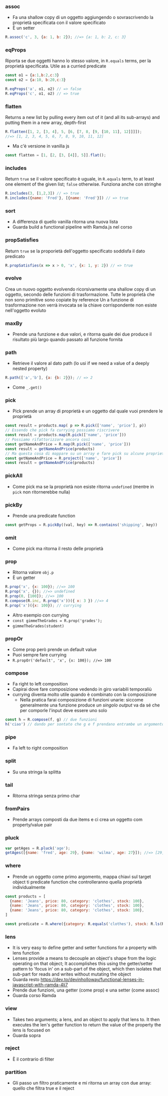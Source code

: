 ### assoc
* Fa una shallow copy di un oggetto aggiungendo o sovrascrivendo la proprietà specificata con il valore specificato 
* È un setter
```js
R.assoc('c', 3, {a: 1, b: 2}); //=> {a: 1, b: 2, c: 3}
```
### eqProps
Riporta se due oggetti hanno lo stesso valore, in `R.equals` terms, per la proprietà specificata. Utile as a curried predicate
```js
const o1 = {a:1,b:2,c:3}
const o2 = {a:10, b:20,c:3}

R.eqProps('a', o1, o2) // => false
R.eqProps('c', o1, o2) // => true
```

### flatten
Returns a new list by pulling every item out of it (and all its sub-arrays) and putting them in a new array, depth-first
```js
R.flatten([1, 2, [3, 4], 5, [6, [7, 8, [9, [10, 11], 12]]]]);
//=> [1, 2, 3, 4, 5, 6, 7, 8, 9, 10, 11, 12]
```
* Ma c'è versione in vanilla js
```js
const flatten = [1, [2, [3, [4]], 5]].flat();
```

### includes
Return `true` se il valore specificato è uguale, in `R.equals` term, to at least one element of the given list; `false` otherwise. Funziona anche con stringhe
```js
R.includes(3, [1,2,3]) // => true
R.includes({name: 'Fred'}, [{name: 'Fred'}]) // => true
```

### sort
* A differenza di quello vanilla ritorna una nuova lista
* Guarda build a functional pipeline with Ramda.js nel corso

### propSatisfies
Return `true` se la proporietà dell'oggetto specificato soddisfa il dato predicato
```js
R.propSatisfies(x => x > 0, 'x', {x: 1, y: 2}) // => true
``` 

### evolve
Crea un nuovo oggetto evolvendo ricorsivamente una shallow copy di un oggetto, secondo delle funzioni di trasformazione. Tutte le proprietà che non sono primitive sono copiate by reference
Un a funzione di trasformazione non verrà invocata se la chiave corrispondente non esiste nell'oggetto evoluto

### maxBy
* Prende una funzione e due valori, e ritorna quale dei due produce il risultato più largo quando passato all funzione fornita

### path
* Retrieve il valore al dato path (lo usi if we need a value of a deeply nested property)
```js
R.path(['a','b'], {a: {b: 2}}); // => 2
```
* Come `_.get()`

### pick
* Pick prende un array di proprietà e un oggetto dal quale vuoi prendere le proprietà
```js
const result = products.map( p => R.pick(['name', 'price'], p))
// Essendo che pick fa currying possiamo riscrivere
const result = products.map(R.pick(['name', 'price']))
// Possiamo rifattorizzare ancora così
const getNameAndPrice = R.map(R.pick(['name', 'price']))
const result = getNameAndPrice(products)
// Ma questa cosa di mappare su un array e fare pick su alcune proprietà è una cosa così comune che c'è una funzione in Ramda che fa esattamento questo
const getNameAndPrice = R.project(['name', 'price'])
const result = getNameAndPrice(products)
```

### pickAll
* Come pick ma se la proprietà non esiste ritorna `undefined` (mentre in `pick` non ritornerebbe nulla)

### pickBy
* Prende una predicate function
```js
const getProps = R.pickBy((val, key) => R.contains('shipping', key))
```

### omit
* Come pick ma ritorna il resto delle proprietà

### prop
* Ritorna valore `obj.p`
* È un getter
```js
R.prop('x', {x: 100}); //=> 100
R.prop('x', {}); //=> undefined
R.prop(0, [100]); //=> 100
R.compose(R.inc, R.prop('x'))({ x: 3 }) //=> 4
R.prop('x')({x: 100}); // currying
```
* Altro esempio con currying
* `const gimmeTheGrades = R.prop('grades');`
* `gimmeTheGrades(student)`

### propOr
* Come prop però prende un default value
* Puoi sempre fare currying
* `R.propOr('default', 'x', {x: 100}); //=> 100`

### compose
* Fa right to left composition
* Capirai dove fare composizione vedendo in giro variabili temporaliù
* currying diventa molto utile quando è combinato con la composizione
  - Nella pratica farai composizione di funzioni unarie: siccome generalmente una funzione produce *un singolo output* va da sé che per comporle l'input deve essere uno solo
```js
const h = R.compose(f, g) // due funzioni
h('ciao') // dando per sontato che g e f prendano entrambe un argomento
```

### pipe
* Fa left to right composition

### split
* Su una stringa la splitta

### tail
* Ritorna stringa senza primo char

### fromPairs
* Prende arrays composti da due items e ci crea un oggetto com property/value pair

### pluck
```js
var getAges = R.pluck('age');
getAges([{name: 'fred', age: 29}, {name: 'wilma', age: 27}]); //=> [29, 27]
```

### where
* Prende un oggetto come primo argomento, mappa chiavi sul target object ti predicate function che controlleranno quella proprietà individualmente
```js
const products = [
  {name: 'Jeans', price: 80, category: 'clothes', stock: 100},
  {name: 'Jeans', price: 80, category: 'clothes', stock: 100},
  {name: 'Jeans', price: 80, category: 'clothes', stock: 100},
]

const predicate = R.where({category: R.equals('clothes'), stock: R.ls(R.__, 50)})
```

### lens
* It is very easy to define getter and setter functions for a property with lens function
* Lenses provide a means to decouple an object's shape from the logic operating on that object; It accomplishes this using the getter/setter pattern to 'focus in' on a sub-part of the object, which then isolates that sub-part for reads and writes without mutating the object
* Guarda resto https://dev.to/devinholloway/functional-lenses-in-javascript-with-ramda-4li7
* Prende due funzioni, una getter (come prop) e una setter (come assoc)
* Guarda corso Ramda

### view
* Takes two arguments; a lens, and an object to apply that lens to. It then executes the len's getter function to return the value of the property the lens is focused on
* Guarda sopra

### reject
* È il contrario di filter

### partition
* Gli passo un filtro praticamente e mi ritorna un array con due array: quello che filtra true e il reject